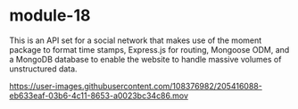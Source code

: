 # module-18

This is an API set for a social network that makes use of the moment package to format time stamps, Express.js for routing, Mongoose ODM, and a MongoDB database to enable the website to handle massive volumes of unstructured data.


https://user-images.githubusercontent.com/108376982/205416088-eb633eaf-03b6-4c11-8653-a0023bc34c86.mov

